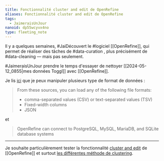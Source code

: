 ```yaml
---
title: Fonctionnalité cluster and edit de OpenRefine
aliases: Fonctionnalité cluster and edit de OpenRefine
tags:
  - JaimeraisUnJour
nanoid: dp55wcyvx4no
type: fleeting_note
---
```

Il y a quelques semaines, #JaiDécouvert le #logiciel [[OpenRefine]], qui permet de réaliser des tâches de #data-curation , plus précisément de #data-cleaning — mais pas seulement.

#JaimeraisUnJour prendre le temps d'essayer de nettoyer [[2024-05-12_0855|mes données Toggl]] avec [[OpenRefine]].

Je lis [ici](https://openrefine.org/docs/manual/starting#database-sql) que je peux manipuler plusieurs type de format de données :

> From these sources, you can load any of the following file formats:
> - comma-separated values (CSV) or text-separated values (TSV)
> - Fixed-width columns
> - JSON

et

> OpenRefine can connect to PostgreSQL, MySQL, MariaDB, and SQLite database systems

---

Je souhaite particulièrement tester la fonctionnalité [cluster and edit](https://openrefine.org/docs/manual/cellediting#cluster-and-edit) de [[OpenRefine]] et surtout [les différentes méthode de clustering](https://openrefine.org/docs/manual/cellediting#clustering-methods).
